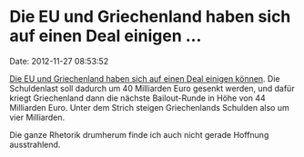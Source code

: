 Die EU und Griechenland haben sich auf einen Deal einigen \...
==============================================================

Date: 2012-11-27 08:53:52

[Die EU und Griechenland haben sich auf einen Deal einigen
können](http://www.bbc.co.uk/news/business-20506251). Die Schuldenlast
soll dadurch um 40 Milliarden Euro gesenkt werden, und dafür kriegt
Griechenland dann die nächste Bailout-Runde in Höhe von 44 Milliarden
Euro. Unter dem Strich steigen Griechenlands Schulden also um vier
Milliarden.

Die ganze Rhetorik drumherum finde ich auch nicht gerade Hoffnung
ausstrahlend.
